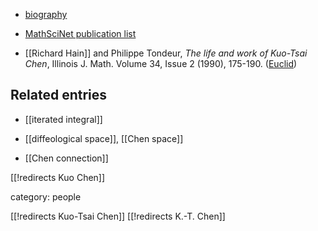 
* [biography](http://www-history.mcs.st-andrews.ac.uk/Biographies/Chen.html)

* [MathSciNet publication list](http://www.ams.org/mathscinet/search/publications.html?pg1=IID&s1=47865)

* [[Richard Hain]] and Philippe Tondeur, _The life and work of Kuo-Tsai Chen_,  Illinois J. Math. Volume 34, Issue 2 (1990), 175-190. ([Euclid](http://projecteuclid.org/euclid.ijm/1255988263))

## Related entries

* [[iterated integral]]

* [[diffeological space]], [[Chen space]]

* [[Chen connection]]

[[!redirects Kuo Chen]]

category: people

[[!redirects Kuo-Tsai Chen]]
[[!redirects K.-T. Chen]]
